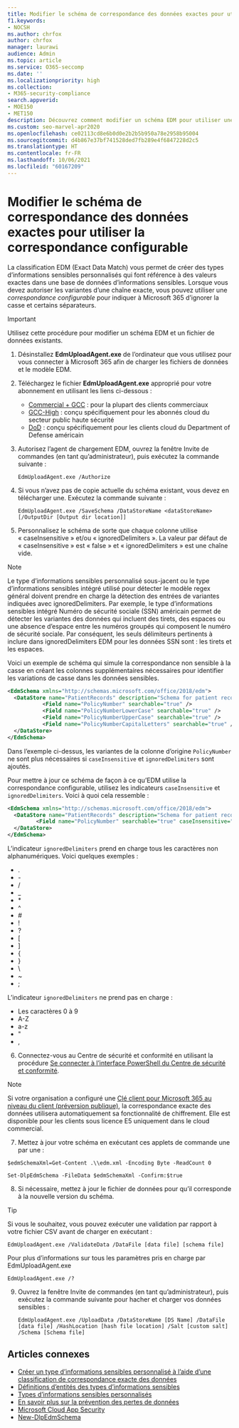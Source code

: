 ```yaml
---
title: Modifier le schéma de correspondance des données exactes pour utiliser la correspondance configurable
f1.keywords:
- NOCSH
ms.author: chrfox
author: chrfox
manager: laurawi
audience: Admin
ms.topic: article
ms.service: O365-seccomp
ms.date: ''
ms.localizationpriority: high
ms.collection:
- M365-security-compliance
search.appverid:
- MOE150
- MET150
description: Découvrez comment modifier un schéma EDM pour utiliser une correspondance configurable.
ms.custom: seo-marvel-apr2020
ms.openlocfilehash: ce02113cd8e6b0d0e2b2b5b950a78e2958b95004
ms.sourcegitcommit: d4b867e37bf741528ded7fb289e4f6847228d2c5
ms.translationtype: HT
ms.contentlocale: fr-FR
ms.lasthandoff: 10/06/2021
ms.locfileid: "60167209"
---
```

# <a name="modify-exact-data-match-schema-to-use-configurable-match"></a>Modifier le schéma de correspondance des données exactes pour utiliser la correspondance configurable

La classification EDM (Exact Data Match) vous permet de créer des types d’informations sensibles personnalisés qui font référence à des valeurs exactes dans une base de données d’informations sensibles. Lorsque vous devez autoriser les variantes d’une chaîne exacte, vous pouvez utiliser une *correspondance configurable* pour indiquer à Microsoft 365 d’ignorer la casse et certains séparateurs. 

> [!IMPORTANT]
> Utilisez cette procédure pour modifier un schéma EDM et un fichier de données existants.

1. Désinstallez **EdmUploadAgent.exe** de l’ordinateur que vous utilisez pour vous connecter à Microsoft 365 afin de charger les fichiers de données et le modèle EDM.

2. Téléchargez le fichier **EdmUploadAgent.exe** approprié pour votre abonnement en utilisant les liens ci-dessous :
    - [Commercial + GCC](https://go.microsoft.com/fwlink/?linkid=2088639) : pour la plupart des clients commerciaux
    - [GCC-High](https://go.microsoft.com/fwlink/?linkid=2137521) : conçu spécifiquement pour les abonnés cloud du secteur public haute sécurité
    - [DoD](https://go.microsoft.com/fwlink/?linkid=2137807) : conçu spécifiquement pour les clients cloud du Department of Defense américain

3. Autorisez l’agent de chargement EDM, ouvrez la fenêtre Invite de commandes (en tant qu’administrateur), puis exécutez la commande suivante :

   `EdmUploadAgent.exe /Authorize`

4. Si vous n’avez pas de copie actuelle du schéma existant, vous devez en télécharger une. Exécutez la commande suivante :

    `EdmUploadAgent.exe /SaveSchema /DataStoreName <dataStoreName> [/OutputDir [Output dir location]]`

5. Personnalisez le schéma de sorte que chaque colonne utilise « caseInsensitive » et/ou « ignoredDelimiters ».  La valeur par défaut de « caseInsensitive » est « false » et « ignoredDelimiters » est une chaîne vide. 

> [!NOTE]
> Le type d’informations sensibles personnalisé sous-jacent ou le type d’informations sensibles intégré utilisé pour détecter le modèle regex général doivent prendre en charge la détection des entrées de variantes indiquées avec ignoredDelimiters. Par exemple, le type d’informations sensibles intégré Numéro de sécurité sociale (SSN) américain permet de détecter les variantes des données qui incluent des tirets, des espaces ou une absence d’espace entre les numéros groupés qui composent le numéro de sécurité sociale. Par conséquent, les seuls délimiteurs pertinents à inclure dans ignoredDelimiters EDM pour les données SSN sont : les tirets et les espaces.

Voici un exemple de schéma qui simule la correspondance non sensible à la casse en créant les colonnes supplémentaires nécessaires pour identifier les variations de casse dans les données sensibles.

```xml
<EdmSchema xmlns="http://schemas.microsoft.com/office/2018/edm">
  <DataStore name="PatientRecords" description="Schema for patient records policy" version="1">
           <Field name="PolicyNumber" searchable="true" />
           <Field name="PolicyNumberLowerCase" searchable="true" />
           <Field name="PolicyNumberUpperCase" searchable="true" />
           <Field name="PolicyNumberCapitalLetters" searchable="true" />
  </DataStore>
</EdmSchema>
```

Dans l’exemple ci-dessus, les variantes de la colonne d’origine `PolicyNumber` ne sont plus nécessaires si `caseInsensitive` et `ignoredDelimiters` sont ajoutés.

Pour mettre à jour ce schéma de façon à ce qu’EDM utilise la correspondance configurable, utilisez les indicateurs `caseInsensitive` et `ignoredDelimiters`. Voici à quoi cela ressemble :

```xml
<EdmSchema xmlns="http://schemas.microsoft.com/office/2018/edm">
  <DataStore name="PatientRecords" description="Schema for patient records policy" version="1">
         <Field name="PolicyNumber" searchable="true" caseInsensitive="true" ignoredDelimiters="-,/,*,#,^" />
  </DataStore>
</EdmSchema>
```

L’indicateur `ignoredDelimiters` prend en charge tous les caractères non alphanumériques. Voici quelques exemples :
- \.
- \-
- \/
- \_
- \*
- \^
- \#
- \!
- \?
- \[
- \]
- \{
- \}
- \\
- \~
- \;

L’indicateur `ignoredDelimiters` ne prend pas en charge :
- Les caractères 0 à 9
- A-Z
- a-z
- \"
- \,

6. Connectez-vous au Centre de sécurité et conformité en utilisant la procédure [Se connecter à l’interface PowerShell du Centre de sécurité et conformité](/powershell/exchange/connect-to-scc-powershell).

> [!NOTE]
> Si votre organisation a configuré une [Clé client pour Microsoft 365 au niveau du client (préversion publique)](customer-key-tenant-level.md#overview-of-customer-key-for-microsoft-365-at-the-tenant-level-public-preview), la correspondance exacte des données utilisera automatiquement sa fonctionnalité de chiffrement. Elle est disponible pour les clients sous licence E5 uniquement dans le cloud commercial.

7. Mettez à jour votre schéma en exécutant ces applets de commande une par une :

`$edmSchemaXml=Get-Content .\\edm.xml -Encoding Byte -ReadCount 0`

`Set-DlpEdmSchema -FileData $edmSchemaXml -Confirm:$true`

8. Si nécessaire, mettez à jour le fichier de données pour qu’il corresponde à la nouvelle version du schéma.

> [!TIP]
> Si vous le souhaitez, vous pouvez exécuter une validation par rapport à votre fichier CSV avant de charger en exécutant :
>
>`EdmUploadAgent.exe /ValidateData /DataFile [data file] [schema file]`
>
>Pour plus d’informations sur tous les paramètres pris en charge par EdmUploadAgent.exe
>
> `EdmUploadAgent.exe /?`

9. Ouvrez la fenêtre Invite de commandes (en tant qu’administrateur), puis exécutez la commande suivante pour hacher et charger vos données sensibles :

    `EdmUploadAgent.exe /UploadData /DataStoreName [DS Name] /DataFile [data file] /HashLocation [hash file location] /Salt [custom salt] /Schema [Schema file]`


## <a name="related-articles"></a>Articles connexes

- [Créer un type d’informations sensibles personnalisé à l’aide d’une classification de correspondance exacte des données](create-custom-sensitive-information-types-with-exact-data-match-based-classification.md)
- [Définitions d’entités des types d’informations sensibles](sensitive-information-type-entity-definitions.md)
- [Types d’informations sensibles personnalisés](./sensitive-information-type-learn-about.md)
- [En savoir plus sur la prévention des pertes de données](dlp-learn-about-dlp.md)
- [Microsoft Cloud App Security](/cloud-app-security)
- [New-DlpEdmSchema](/powershell/module/exchange/new-dlpedmschema)